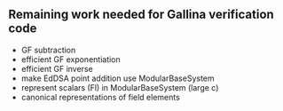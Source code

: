 Remaining work needed for Gallina verification code
---------------------------------------------------
+ GF subtraction
+ efficient GF exponentiation
+ efficient GF inverse
+ make EdDSA point addition use ModularBaseSystem
+ represent scalars (Fl) in ModularBaseSystem (large c)
+ canonical representations of field elements
